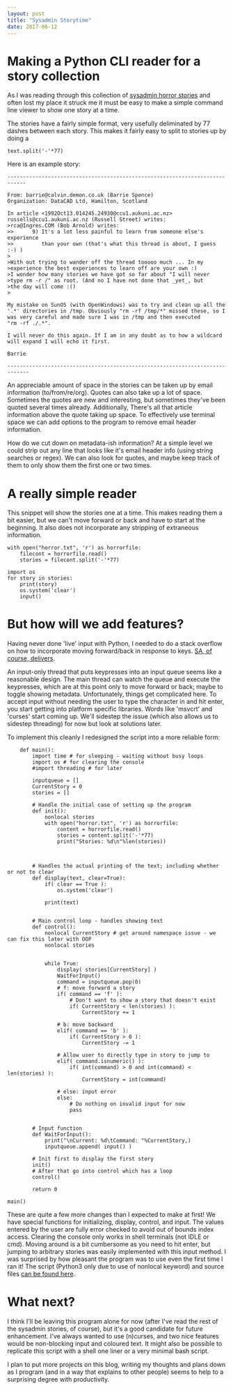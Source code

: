 ```yaml
---
layout: post
title: "Sysadmin Storytime"
date: 2017-06-12
---
```


# Making a Python CLI reader for a story collection
As I was reading through this collection of [sysadmin horror stories](http://www-uxsup.csx.cam.ac.uk/misc/horror.txt) and often lost my place it struck me it must be easy to make a simple command line viewer to show one story at a time. 

The stories have a fairly simple format, very usefully deliminated by 77 dashes between each story.
This makes it fairly easy to split to stories up by doing a

    text.split('-'*77)

Here is an example story:

    ----------------------------------------------------------------------------

    From: barrie@calvin.demon.co.uk (Barrie Spence)
    Organization: DataCAD Ltd, Hamilton, Scotland

    In article <1992Oct13.014245.24930@ccu1.aukuni.ac.nz> russells@ccu1.aukuni.ac.nz (Russell Street) writes:
    >rca@Ingres.COM (Bob Arnold) writes:
    >>      9) It's a lot less painful to learn from someone else's experience
    >>         than your own (that's what this thread is about, I guess :-) )
    >
    >With out trying to wander off the thread tooooo much ... In my
    >experience the best experiences to learn off are your own :)
    >I wonder how many stories we have got so far about "I will never
    >type rm -r /" as root. (And no I have not done that _yet_, but
    >the day will come :()
    >

    My mistake on SunOS (with OpenWindows) was to try and clean up all the
    '.*' directories in /tmp. Obviously "rm -rf /tmp/*" missed these, so I
    was very careful and made sure I was in /tmp and then executed
    "rm -rf ./.*".

    I will never do this again. If I am in any doubt as to how a wildcard
    will expand I will echo it first.

    Barrie

    -----------------------------------------------------------------------------

An appreciable amount of space in the stories can be taken up by email information (to/from/re/org).
Quotes can also take up a lot of space. Sometimes the quotes are new and interesting, but sometimes they've been quoted several times already. Additionally, There's all that article information above the quote taking up space.  To effectively use terminal space we can add options to the program to remove email header information.

How do we cut down on metadata-ish information? At a simple level we could strip out any line that looks like it's email header info (using string searches or regex). We can also look for quotes, and maybe keep track of them to only show them the first one or two times.

# A really simple reader
This snippet will show the stories one at a time. This makes reading them a bit easier, but we can't move forward or back and have to start at the beginning. It also does not incorporate any stripping of extraneous information.

	with open("horror.txt", 'r') as horrorfile:
		filecont = horrorfile.read()
		stories = filecont.split('-'*77)

	import os
	for story in stories:
		print(story)
		os.system('clear')
		input()
		
# But how will we add features?
Having never done 'live' input with Python, I needed to do a stack overflow on how to incorporate moving forward/back in response to keys. [SA, of course, delivers](https://stackoverflow.com/questions/9013078/how-to-read-users-input-when-in-loop-and-without-blocking-work-in-this-loop).

An input-only thread that puts keypresses into an input queue seems like a reasonable design. The main thread can watch the queue and execute the keypresses, which are at this point only to move forward or back; maybe to toggle showing metadata. 
Unfortunately, things get complicated here. To accept input without needing the user to type the character in and hit enter, you start getting into platform specific libraries. Words like 'msvcrt' and 'curses' start coming up. We'll sidestep the issue (which also allows us to sidestep threading) for now but look at solutions later.


To implement this cleanly I redesigned the script into a more reliable form:
    
        def main():
            import time # for sleeping - waiting without busy loops
            import os # for clearing the console
            #import threading # for later

            inputqueue = []
            CurrentStory = 0
            stories = []
            
            # Handle the initial case of setting up the program
            def init():
                nonlocal stories
                with open("horror.txt", 'r') as horrorfile:
                    content = horrorfile.read()
                    stories = content.split('-'*77)
                    print("Stories: %d\n"%len(stories))
                
                
                
            # Handles the actual printing of the text; including whether or not to clear
            def display(text, clear=True):
                if( clear == True ):
                    os.system('clear')

                print(text)
            
            
            # Main control loop - handles showing text
            def control():
                nonlocal CurrentStory # get around namespace issue - we can fix this later with OOP
                nonlocal stories
                
                    
                while True:
                    display( stories[CurrentStory] )
                    WaitForInput()
                    command = inputqueue.pop(0)
                    # f: move forward a story
                    if( command == 'f' ):
                        # Don't want to show a story that doesn't exist
                        if( CurrentStory < len(stories) ):
                            CurrentStory += 1
                        
                    # b: move backward
                    elif( command == 'b' ):
                        if( CurrentStory > 0 ):
                            CurrentStory -= 1

                    # Allow user to directly type in story to jump to
                    elif( command.isnumeric() ):
                        if( int(command) > 0 and int(command) < len(stories) ):
                            CurrentStory = int(command)
                            
                    # else: input error
                    else:
                        # Do nothing on invalid input for now
                        pass            
            
            
            # Input function
            def WaitForInput():
                print("\nCurrent: %d\tCommand: "%CurrentStory,)
                inputqueue.append( input() )

            # Init first to display the first story
            init()
            # After that go into control which has a loop
            control()

            return 0

    main()

These are quite a few more changes than I expected to make at first! We have special functions for initializing, display, control, and input. The values entered by the user are fully error checked to avoid out of bounds index access. Clearing the console only works in shell terminals (not IDLE or cmd). 
Moving around is a bit cumbersome as you need to hit enter, but jumping to arbitrary stories was easily implemented with this input method.
I was surprised by how pleasant the program was to use even the first time I ran it! The script (Python3 only due to use of nonlocal keyword) and source files [can be found here](https://github.com/SuperThunder/SuperThunder.github.io/tree/master/content/HorrorStories).

# What next?
I think I'll be leaving this program alone for now (after I've read the rest of the sysadmin stories, of course), but it's a good candidate for future enhancement. I've always wanted to use (n)curses, and two nice features would be non-blocking input and coloured text.
It might also be possible to replicate this script with a shell one liner or a very minimal bash script.

I plan to put more projects on this blog, writing my thoughts and plans down as I program (and in a way that explains to other people) seems to help to a surprising degree with productivity.
